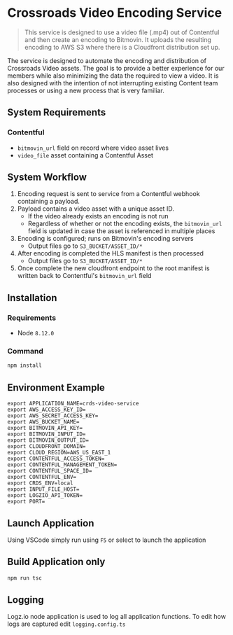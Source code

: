 # Crossroads Video Encoding Service

> This service is designed to use a video file (.mp4) out of Contentful and then create an encoding to Bitmovin. It uploads the resulting encoding to AWS S3 where there is a Cloudfront distribution set up.

The service is designed to automate the encoding and distribution of Crossroads Video assets. The goal is to provide a better experience for our members while also minimizing the data the required to view a video. It is also designed with the intention of not interrupting existing Content team processes or using a new process that is very familiar.

## System Requirements
### Contentful
- `bitmovin_url` field on record where video asset lives
- `video_file` asset containing a Contentful Asset

## System Workflow
1. Encoding request is sent to service from a Contentful webhook containing a payload.
2. Payload contains a video asset with a unique asset ID.
    - If the video already exists an encoding is not run
    - Regardless of whether or not the encoding exists, the `bitmovin_url` field is updated in case the asset is referenced in multiple places
3. Encoding is configured; runs on Bitmovin's encoding servers
    - Output files go to `S3_BUCKET/ASSET_ID/*`
4. After encoding is completed the HLS manifest is then processed
    - Output files go to `S3_BUCKET/ASSET_ID/*`
5. Once complete the new cloudfront endpoint to the root manifest is written back to Contentful's `bitmovin_url` field

## Installation
### Requirements
- Node `8.12.0`
### Command
```sh
npm install
```
## Environment Example
```
export APPLICATION_NAME=crds-video-service
export AWS_ACCESS_KEY_ID=
export AWS_SECRET_ACCESS_KEY=
export AWS_BUCKET_NAME=
export BITMOVIN_API_KEY=
export BITMOVIN_INPUT_ID=
export BITMOVIN_OUTPUT_ID=
export CLOUDFRONT_DOMAIN=
export CLOUD_REGION=AWS_US_EAST_1
export CONTENTFUL_ACCESS_TOKEN=
export CONTENTFUL_MANAGEMENT_TOKEN=
export CONTENTFUL_SPACE_ID=
export CONTENTFUL_ENV=
export CRDS_ENV=local
export INPUT_FILE_HOST=
export LOGZIO_API_TOKEN=
export PORT=
```

## Launch Application
Using VSCode simply run using `F5` or select to launch the application

## Build Application only
```sh
npm run tsc
```

## Logging
Logz.io node application is used to log all application functions. To edit how logs are captured edit `logging.config.ts`
